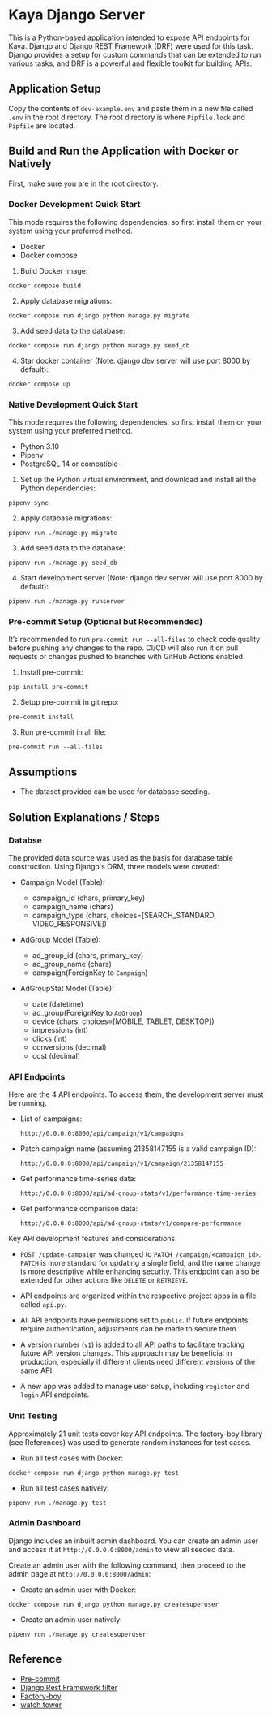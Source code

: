 # Kaya Django Server

This is a Python-based application intended to expose API endpoints for Kaya. Django and Django REST Framework (DRF) were used for this task. Django provides a setup for custom commands that can be extended to run various tasks, and DRF is a powerful and flexible toolkit for building APIs.

## Application Setup

Copy the contents of `dev-example.env` and paste them in a new file called `.env` in the root directory. The root directory is where `Pipfile.lock` and `Pipfile` are located.

## Build and Run the Application with Docker or Natively

First, make sure you are in the root directory.

### Docker Development Quick Start

This mode requires the following dependencies, so first install them on your system using your preferred method.

- Docker
- Docker compose

1. Build Docker Image:

```
docker compose build
```

2. Apply database migrations:

```
docker compose run django python manage.py migrate
```

3. Add seed data to the database:

```
docker compose run django python manage.py seed_db
```

4. Star docker container (Note: django dev server will use port 8000 by default):

```
docker compose up
```

### Native Development Quick Start

This mode requires the following dependencies, so first install them on your system using your preferred method.

- Python 3.10
- Pipenv
- PostgreSQL 14 or compatible

1. Set up the Python virtual environment, and download and install all the Python dependencies:

```
pipenv sync
```

2. Apply database migrations:

```
pipenv run ./manage.py migrate
```

3. Add seed data to the database:

```
pipenv run ./manage.py seed_db
```

4. Start development server (Note: django dev server will use port 8000 by default):

```
pipenv run ./manage.py runserver
```

### Pre-commit Setup (Optional but Recommended)

It’s recommended to run `pre-commit run --all-files` to check code quality before pushing any changes to the repo.
CI/CD will also run it on pull requests or changes pushed to branches with GitHub Actions enabled.

1. Install pre-commit:

```
pip install pre-commit
```

2. Setup pre-commit in git repo:

```
pre-commit install
```

3. Run pre-commit in all file:

```
pre-commit run --all-files
```

## Assumptions

- The dataset provided can be used for database seeding.

## Solution Explanations / Steps

### Databse

The provided data source was used as the basis for database table construction. Using Django's ORM, three models were created:

- Campaign Model (Table):
  - campaign_id (chars, primary_key)
  - campaign_name (chars)
  - campaign_type (chars, choices=[SEARCH_STANDARD, VIDEO_RESPONSIVE])

- AdGroup Model (Table):
  - ad_group_id (chars, primary_key)
  - ad_group_name (chars)
  - campaign(ForeignKey to `Campaign`)

- AdGroupStat Model (Table):
  - date (datetime)
  - ad_group(ForeignKey to `AdGroup`)
  - device (chars, choices=[MOBILE, TABLET, DESKTOP])
  - impressions (int)
  - clicks (int)
  - conversions (decimal)
  - cost (decimal)

### API Endpoints

Here are the 4 API endpoints. To access them, the development server must be running.

- List of campaigns:

  ```
  http://0.0.0.0:8000/api/campaign/v1/campaigns
  ```

- Patch campaign name (assuming 21358147155 is a valid campaign ID):

  ```
  http://0.0.0.0:8000/api/campaign/v1/campaign/21358147155
  ```

- Get performance time-series data:

  ```
  http://0.0.0.0:8000/api/ad-group-stats/v1/performance-time-series
  ```

- Get performance comparison data:

  ```
  http://0.0.0.0:8000/api/ad-group-stats/v1/compare-performance
  ```

Key API development features and considerations.

- `POST /update-campaign` was changed to `PATCH /campaign/<campaign_id>`. `PATCH` is more standard for updating a single field, and the name change is more descriptive while enhancing security. This endpoint can also be extended for other actions like `DELETE` or `RETRIEVE`.

- API endpoints are organized within the respective project apps in a file called `api.py`.

- All API endpoints have permissions set to `public`. If future endpoints require authentication, adjustments can be made to secure them.

- A version number (`v1`) is added to all API paths to facilitate tracking future API version changes. This approach may be beneficial in production, especially if different clients need different versions of the same API.

- A new app was added to manage user setup, including `register` and `login` API endpoints.

### Unit Testing

Approximately 21 unit tests cover key API endpoints. The factory-boy library (see References) was used to generate random instances for test cases.

- Run all test cases with Docker:

```
docker compose run django python manage.py test
```

- Run all test cases natively:

```
pipenv run ./manage.py test
```

### Admin Dashboard

Django includes an inbuilt admin dashboard. You can create an admin user and access it at `http://0.0.0.0:8000/admin` to view all seeded data.

Create an admin user with the following command, then proceed to the admin page at `http://0.0.0.0:8000/admin`:

- Create an admin user with Docker:

```
docker compose run django python manage.py createsuperuser
```

- Create an admin user natively:

```
pipenv run ./manage.py createsuperuser
```


## Reference

- [Pre-commit](https://pre-commit.com/#install)
- [Django Rest Framework filter](https://django-filter.readthedocs.io/en/stable/)
- [Factory-boy](https://factoryboy.readthedocs.io/en/stable/orms.html)
- [watch tower](https://pypi.org/project/watchtower/)
